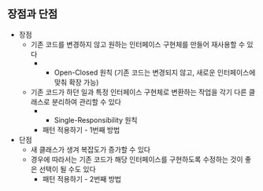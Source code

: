 ## 장점과 단점

- 장점
    - 기존 코드를 변경하지 않고 원하는 인터페이스 구현체를 만들어 재사용할 수 있다
        - * Open-Closed 원칙 (기존 코드는 변경되지 않고, 새로운 인터페이스에 맞춰 확장 가능)
    - 기존 코드가 하던 일과 특정 인터페이스 구현체로 변환하는 작업을 각기 다른 클래스로 분리하여 관리할 수 있다
        - * Single-Responsibility 원칙
        - 패턴 적용하기 - 1번째 방법
- 단점
    - 새 클래스가 생겨 복잡도가 증가할 수 있다
    - 경우에 따라서는 기존 코드가 해당 인터페이스를 구현하도록 수정하는 것이 좋은 선택이 될 수도 있다
        - 패턴 적용하기 - 2번째 방법  